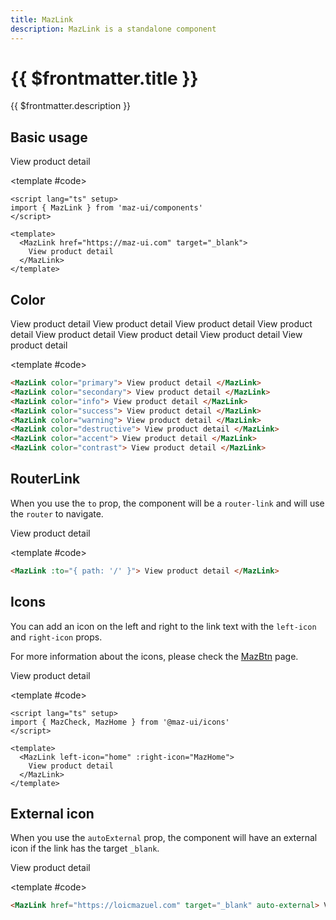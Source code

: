 ```yaml
---
title: MazLink
description: MazLink is a standalone component
---
```


# {{ $frontmatter.title }}

{{ $frontmatter.description }}

<!--@include: ./../.vitepress/mixins/getting-started.md-->

## Basic usage

<ComponentDemo>
  <MazLink href="https://maz-ui.com" target="_blank"> View product detail </MazLink>

<template #code>

```vue
<script lang="ts" setup>
import { MazLink } from 'maz-ui/components'
</script>

<template>
  <MazLink href="https://maz-ui.com" target="_blank">
    View product detail
  </MazLink>
</template>
```

  </template>
</ComponentDemo>

## Color

<ComponentDemo>
  <div class="maz-flex maz-flex-col maz-gap-2 maz-justify-center">
    <MazLink color="primary"> View product detail </MazLink>
    <MazLink color="secondary"> View product detail </MazLink>
    <MazLink color="info"> View product detail </MazLink>
    <MazLink color="success"> View product detail </MazLink>
    <MazLink color="warning"> View product detail </MazLink>
    <MazLink color="destructive"> View product detail </MazLink>
    <MazLink color="accent"> View product detail </MazLink>
    <MazLink color="contrast"> View product detail </MazLink>
  </div>

<template #code>

```html
<MazLink color="primary"> View product detail </MazLink>
<MazLink color="secondary"> View product detail </MazLink>
<MazLink color="info"> View product detail </MazLink>
<MazLink color="success"> View product detail </MazLink>
<MazLink color="warning"> View product detail </MazLink>
<MazLink color="destructive"> View product detail </MazLink>
<MazLink color="accent"> View product detail </MazLink>
<MazLink color="contrast"> View product detail </MazLink>
```

  </template>
</ComponentDemo>

## RouterLink

When you use the `to` prop, the component will be a `router-link` and will use the `router` to navigate.

<ComponentDemo>
  <MazLink :to="{ path: '/' }"> View product detail </MazLink>

<template #code>

```html
<MazLink :to="{ path: '/' }"> View product detail </MazLink>
```

  </template>
</ComponentDemo>

## Icons

You can add an icon on the left and right to the link text with the `left-icon` and `right-icon` props.

For more information about the icons, please check the [MazBtn](./maz-btn.md#icons) page.

<ComponentDemo>
  <MazLink left-icon="home" :right-icon="MazCheck"> View product detail </MazLink>

<template #code>

```vue
<script lang="ts" setup>
import { MazCheck, MazHome } from '@maz-ui/icons'
</script>

<template>
  <MazLink left-icon="home" :right-icon="MazHome">
    View product detail
  </MazLink>
</template>
```

  </template>
</ComponentDemo>

## External icon

When you use the `autoExternal` prop, the component will have an external icon if the link has the target `_blank`.

<ComponentDemo>
  <MazLink href="https://loicmazuel.com" target="_blank" auto-external> View product detail </MazLink>

<template #code>

```html
<MazLink href="https://loicmazuel.com" target="_blank" auto-external> View product detail </MazLink>
```

  </template>
</ComponentDemo>

<script setup lang="ts">
  import { MazCheck, MazHome } from '@maz-ui/icons'
</script>
<!--@include: ./../.vitepress/generated-docs/maz-link.doc.md-->
